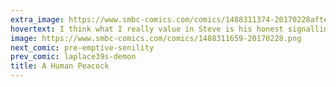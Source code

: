 ```yaml
---
extra_image: https://www.smbc-comics.com/comics/1488311374-20170228after.png
hovertext: I think what I really value in Steve is his honest signalling of genetic quality.
image: https://www.smbc-comics.com/comics/1488311659-20170228.png
next_comic: pre-emptive-senility
prev_comic: laplace39s-demon
title: A Human Peacock
---
```


